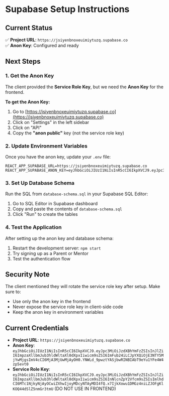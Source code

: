 # Supabase Setup Instructions

## Current Status
✅ **Project URL**: `https://jsiyenbnoxeuimiytuzq.supabase.co`  
✅ **Anon Key**: Configured and ready

## Next Steps

### 1. Get the Anon Key
The client provided the **Service Role Key**, but we need the **Anon Key** for the frontend.

**To get the Anon Key:**
1. Go to [https://jsiyenbnoxeuimiytuzq.supabase.co](https://jsiyenbnoxeuimiytuzq.supabase.co)
2. Click on "Settings" in the left sidebar
3. Click on "API" 
4. Copy the **"anon public"** key (not the service role key)

### 2. Update Environment Variables
Once you have the anon key, update your `.env` file:

```env
REACT_APP_SUPABASE_URL=https://jsiyenbnoxeuimiytuzq.supabase.co
REACT_APP_SUPABASE_ANON_KEY=eyJhbGciOiJIUzI1NiIsInR5cCI6IkpXVCJ9.eyJpc3MiOiJzdXBhYmFzZSIsInJlZiI6ImpzaXllbmJub3hldWltaXl0dXpxIiwicm9sZSI6ImFub24iLCJpYXQiOjE3NTY5MjYwMjgsImV4cCI6MjA3MjUwMjAyOH0.YNWLd_9pwztYASjbwRINBIAbT9eYu1YFe4W4zp5evt0
```

### 3. Set Up Database Schema
Run the SQL from `database-schema.sql` in your Supabase SQL Editor:

1. Go to SQL Editor in Supabase dashboard
2. Copy and paste the contents of `database-schema.sql`
3. Click "Run" to create the tables

### 4. Test the Application
After setting up the anon key and database schema:
1. Restart the development server: `npm start`
2. Try signing up as a Parent or Mentor
3. Test the authentication flow

## Security Note
The client mentioned they will rotate the service role key after setup. Make sure to:
- Use only the anon key in the frontend
- Never expose the service role key in client-side code
- Keep the anon key in environment variables

## Current Credentials
- **Project URL**: `https://jsiyenbnoxeuimiytuzq.supabase.co`
- **Anon Key**: `eyJhbGciOiJIUzI1NiIsInR5cCI6IkpXVCJ9.eyJpc3MiOiJzdXBhYmFzZSIsInJlZiI6ImpzaXllbmJub3hldWltaXl0dXpxIiwicm9sZSI6ImFub24iLCJpYXQiOjE3NTY5MjYwMjgsImV4cCI6MjA3MjUwMjAyOH0.YNWLd_9pwztYASjbwRINBIAbT9eYu1YFe4W4zp5evt0`
- **Service Role Key**: `eyJhbGciOiJIUzI1NiIsInR5cCI6IkpXVCJ9.eyJpc3MiOiJzdXBhYmFzZSIsInJlZiI6ImpzaXllbmJub3hldWltaXl0dXpxIiwicm9sZSI6InNlcnZpY2Vfcm9sZSIsImlhdCI6MTc1NjkyNjAyOCwiZXhwIjoyMDcyNTAyMDI4fQ.x7IjkXowu1DMGz4niLZJOFgKlKOQ44dSlZ5nmGr3tmU` (DO NOT USE IN FRONTEND)
